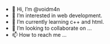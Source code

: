 - 👋 Hi, I’m @voidm4n
- 👀 I’m interested in web development.
- 🌱 I’m currently learning c++ and html.
- 💞️ I’m looking to collaborate on ...
- 📫 How to reach me ...

<!---
voidm4n/voidm4n is a ✨ special ✨ repository because its `README.md` (this file) appears on your GitHub profile.
You can click the Preview link to take a look at your changes.
--->
